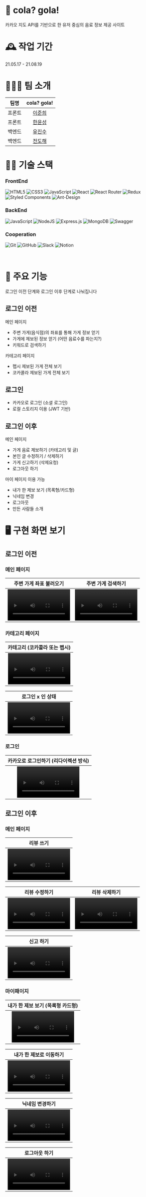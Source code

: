 # 🥂 cola? gola!

카카오 지도 API를 기반으로 한 유저 중심의 음료 정보 제공 사이트

# 🕰 작업 기간

21.05.17 - 21.08.19

# 🤷🏻‍♂️ 팀 소개

|  팀명  |                      cola? gola!                       |
| :----: | :----------------------------------------------------: |
| 프론트 | [이준희](https://github.com/junh0328?tab=repositories) |
| 프론트 |        [한윤성](https://github.com/HANYUNSEONG)        |
| 백엔드 |          [유진수](https://github.com/Yubron)           |
| 백엔드 |          [전도해](https://github.com/dode777)          |

# ✍🏼 기술 스택

### FrontEnd

![HTML5](https://img.shields.io/badge/html5-%23E34F26.svg?style=for-the-badge&logo=html5&logoColor=white)
![CSS3](https://img.shields.io/badge/css3-%231572B6.svg?style=for-the-badge&logo=css3&logoColor=white)
![JavaScript](https://img.shields.io/badge/javascript-%23323330.svg?style=for-the-badge&logo=javascript&logoColor=%23F7DF1E)
![React](https://img.shields.io/badge/react-%2320232a.svg?style=for-the-badge&logo=react&logoColor=%2361DAFB)
![React Router](https://img.shields.io/badge/React_Router-CA4245?style=for-the-badge&logo=react-router&logoColor=white)
![Redux](https://img.shields.io/badge/redux-%23593d88.svg?style=for-the-badge&logo=redux&logoColor=white)
![Styled Components](https://img.shields.io/badge/styled--components-DB7093?style=for-the-badge&logo=styled-components&logoColor=white)
![Ant-Design](https://img.shields.io/badge/-AntDesign-%230170FE?style=for-the-badge&logo=ant-design&logoColor=white)

### BackEnd

![JavaScript](https://img.shields.io/badge/javascript-%23323330.svg?style=for-the-badge&logo=javascript&logoColor=%23F7DF1E)
![NodeJS](https://img.shields.io/badge/node.js-6DA55F?style=for-the-badge&logo=node.js&logoColor=white)
![Express.js](https://img.shields.io/badge/express.js-%23404d59.svg?style=for-the-badge&logo=express&logoColor=%2361DAFB)
![MongoDB](https://img.shields.io/badge/MongoDB-%234ea94b.svg?style=for-the-badge&logo=mongodb&logoColor=white)
![Swagger](https://img.shields.io/badge/-Swagger-%23Clojure?style=for-the-badge&logo=swagger&logoColor=white)

### Cooperation

![Git](https://img.shields.io/badge/git-%23F05033.svg?style=for-the-badge&logo=git&logoColor=white)
![GitHub](https://img.shields.io/badge/github-%23121011.svg?style=for-the-badge&logo=github&logoColor=white)
![Slack](https://img.shields.io/badge/Slack-4A154B?style=for-the-badge&logo=slack&logoColor=white)
![Notion](https://img.shields.io/badge/Notion-%23000000.svg?style=for-the-badge&logo=notion&logoColor=white)

<br/>

# 📜 주요 기능

로그인 이전 단계와 로그인 이후 단계로 나눠집니다

## 로그인 이전

메인 페이지

- 주변 가게(음식점)의 좌표를 통해 가게 정보 얻기
- 가게에 제보된 정보 얻기 (어떤 음료수를 파는지?)
- 키워드로 검색하기

카테고리 페이지

- 펩시 제보된 가게 전체 보기
- 코카콜라 제보된 가게 전체 보기

## 로그인

- 카카오로 로그인 (소셜 로그인)
- 로컬 스토리지 이용 (JWT 기반)

## 로그인 이후

메인 페이지

- 가게 음료 제보하기 (카테고리 및 글)
- 본인 글 수정하기 / 삭제하기
- 가게 신고하기 (삭제요청)
- 로그아웃 하기

마이 페이지 이용 가능

- 내가 한 제보 보기 (목록형/카드형)
- 닉네임 변경
- 로그아웃
- 만든 사람들 소개

# 🖥 구현 화면 보기

## 로그인 이전

### 메인 페이지

|                                                                주변 가게 좌표 불러오기                                                                 |                                                                   주변 가게 검색하기                                                                   |
| :----------------------------------------------------------------------------------------------------------------------------------------------------: | :----------------------------------------------------------------------------------------------------------------------------------------------------: |
| <video src="https://user-images.githubusercontent.com/54658162/129989064-d47e6210-f51d-4a74-b497-048e59418341.mov" width="200px" autoplay alt="home"/> | <video src="https://user-images.githubusercontent.com/54658162/129989135-e040a4a2-e029-41b4-8621-a2d31081b9a7.mov" width="200px" autoplay alt="home"/> |

### 카테고리 페이지

|                                                             카테고리 (코카콜라 또는 펩시)                                                              |
| :----------------------------------------------------------------------------------------------------------------------------------------------------: |
| <video src="https://user-images.githubusercontent.com/54658162/129989214-0064fe71-818d-45f7-b572-d4f04a9e19e6.mov" width="200px" autoplay alt="home"/> |

|                                                                    로그인 x 인 상태                                                                    |
| :----------------------------------------------------------------------------------------------------------------------------------------------------: |
| <video src="https://user-images.githubusercontent.com/54658162/129989151-33f56104-3cf7-401d-aa68-71dbc9613761.mov" width="200px" autoplay alt="home"/> |

### 로그인

|                                                         카카오로 로그인하기 (리다이렉션 방식)                                                          |
| :----------------------------------------------------------------------------------------------------------------------------------------------------: |
| <video src="https://user-images.githubusercontent.com/54658162/129989159-ab66016b-70e4-4a4e-8acb-46c60fded64d.mov" width="200px" autoplay alt="home"/> |

## 로그인 이후

### 메인 페이지

|                                                                       리뷰 쓰기                                                                        |
| :----------------------------------------------------------------------------------------------------------------------------------------------------: |
| <video src="https://user-images.githubusercontent.com/54658162/129989114-309df322-94c9-4e57-8781-77e4c0f787a9.mov" width="200px" autoplay alt="home"/> |

|                                                                     리뷰 수정하기                                                                      |                                                                     리뷰 삭제하기                                                                      |
| :----------------------------------------------------------------------------------------------------------------------------------------------------: | :----------------------------------------------------------------------------------------------------------------------------------------------------: |
| <video src="https://user-images.githubusercontent.com/54658162/129989125-902f2e81-5d8c-4c29-8141-e5f5217cd250.mov" width="200px" autoplay alt="home"/> | <video src="https://user-images.githubusercontent.com/54658162/129989132-c1c44224-24ba-4bdf-b5e0-4a491b8417db.mov" width="200px" autoplay alt="home"/> |

|                                                                       신고 하기                                                                        |
| :----------------------------------------------------------------------------------------------------------------------------------------------------: |
| <video src="https://user-images.githubusercontent.com/54658162/129989204-4ea328d5-16d2-4bdc-b15a-b3e8858de79b.mov" width="200px" autoplay alt="home"/> |

### 마이패이지

|                                                           내가 한 제보 보기 (목록형 카드형)                                                            |
| :----------------------------------------------------------------------------------------------------------------------------------------------------: |
| <video src="https://user-images.githubusercontent.com/54658162/129989187-06233d74-db36-4dde-8f35-898e5ee8c2ed.mov" width="200px" autoplay alt="home"/> |

|                                                                내가 한 제보로 이동하기                                                                 |
| :----------------------------------------------------------------------------------------------------------------------------------------------------: |
| <video src="https://user-images.githubusercontent.com/54658162/129989194-d4110b65-fbab-47e6-9e49-c7ef76af31b3.mov" width="200px" autoplay alt="home"/> |

|                                                                    닉네임 변경하기                                                                     |
| :----------------------------------------------------------------------------------------------------------------------------------------------------: |
| <video src="https://user-images.githubusercontent.com/54658162/129989211-0eab748f-d768-4adf-9425-f6346cdfb34e.mov" width="200px" autoplay alt="home"/> |

|                                                                     로그아웃 하기                                                                      |
| :----------------------------------------------------------------------------------------------------------------------------------------------------: |
| <video src="https://user-images.githubusercontent.com/54658162/129992592-9c6539aa-b7f1-4dcf-b4f0-f431be61ecb5.mov" width="200px" autoplay alt="home"/> |

